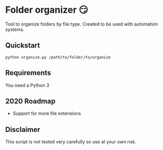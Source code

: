 # Folder organizer :smirk:

Tool to organize folders by file type. Created to be used with automation systems.

## Quickstart

```shell
python organize.py /path/to/folder/to/organize
```

## Requirements

You need a Python 3

## 2020 Roadmap

- Support for more file extensions

## Disclaimer

This script is not tested very carefully so use at your own risk.
